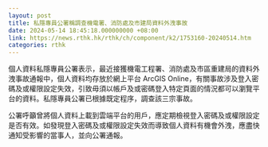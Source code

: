 ```yaml
---
layout: post
title: 私隱專員公署稱調查機電署、消防處及市建局資料外洩事故
date: 2024-05-14 18:45:18.000000000 +08:00
link: https://news.rthk.hk/rthk/ch/component/k2/1753160-20240514.htm
categories: rthk
---
```


個人資料私隱專員公署表示，最近接獲機電工程署、消防處及市區重建局的資料外洩事故通報中，個人資料均存放於網上平台 ArcGIS Online，有關事故涉及登入密碼及或權限設定失效，引致毋須以帳戶及或密碼登入特定頁面的情況都可以瀏覽平台的資料。私隱專員公署已根據既定程序，調查該三宗事故。

公署呼籲曾將個人資料上載到雲端平台的用戶，應定期檢視登入密碼及或權限設定是否有效。如發現登入密碼及或權限設定失效而導致個人資料有機會外洩，應盡快通知受影響的當事人，並向公署通報。
